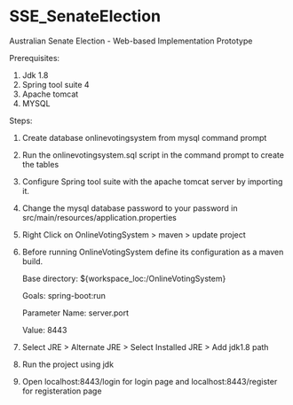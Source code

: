 # SSE_SenateElection
Australian Senate Election - Web-based Implementation Prototype

Prerequisites:
1. Jdk 1.8 
2. Spring tool suite 4 
3. Apache tomcat
4. MYSQL

Steps: 
1. Create database onlinevotingsystem from mysql command prompt
2. Run the onlinevotingsystem.sql script in the command prompt to create the tables
3. Configure Spring tool suite with the apache tomcat server by importing it.
4. Change the mysql database password to your password in src/main/resources/application.properties
5. Right Click on OnlineVotingSystem > maven > update project
6. Before running OnlineVotingSystem define its configuration as a maven build.

	Base directory: ${workspace_loc:/OnlineVotingSystem} 
	
	Goals: spring-boot:run 
	
	Parameter Name: server.port
	
	Value: 8443
	
7. Select JRE > Alternate JRE > Select Installed JRE > Add jdk1.8 path 
8. Run the project using jdk
9. Open localhost:8443/login for login page and localhost:8443/register for registeration page
